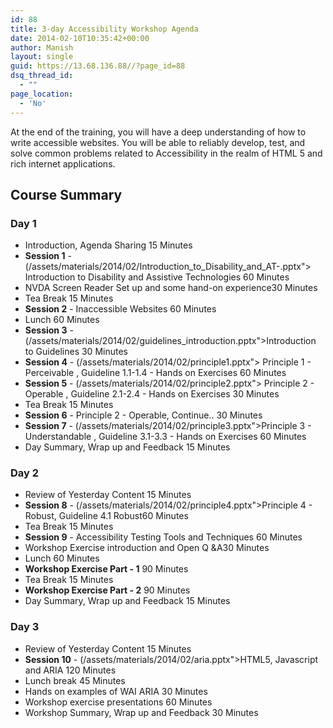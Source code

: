 ```yaml
---
id: 88
title: 3-day Accessibility Workshop Agenda
date: 2014-02-10T10:35:42+00:00
author: Manish
layout: single
guid: https://13.68.136.88//?page_id=88
dsq_thread_id:
  - ""
page_location:
  - 'No'
---
```

<div class="span9" id="main_content">
At the end of the training, you will have a deep understanding of how to write accessible websites. You will be able to reliably develop, test, and solve common problems related to Accessibility in the realm of HTML 5 and rich internet applications.
<h2>Course Summary</h2>
<h3>Day 1</h3>
<ul>
    <li>Introduction, Agenda Sharing <span class="label label-info">15 Minutes</span></li>
    <li><strong>Session 1</strong> - (/assets/materials/2014/02/Introduction_to_Disability_and_AT-.pptx"> Introduction to Disability and Assistive Technologies </a><span class="label label-info">60 Minutes</span></li>
    <li>NVDA Screen Reader Set up and some hand-on experience<span class="label label-info">30 Minutes</span></li>
    <li>Tea Break <span class="label label-info">15 Minutes</span></li>
    <li><strong>Session 2</strong> - Inaccessible Websites <span class="label label-info">60 Minutes</span></li>
    <li>Lunch <span class="label label-info">60 Minutes</span></li>
    <li><strong>Session 3</strong> - (/assets/materials/2014/02/guidelines_introduction.pptx">Introduction to Guidelines </a><span class="label label-info">30 Minutes</span></li>
    <li><strong>Session 4</strong> - (/assets/materials/2014/02/principle1.pptx"> Principle 1 - Perceivable </a>, Guideline 1.1-1.4 - Hands on Exercises <span class="label label-info">60 Minutes</span></li>
    <li><strong>Session 5</strong> - (/assets/materials/2014/02/principle2.pptx"> Principle 2 - Operable </a>, Guideline 2.1-2.4 - Hands on Exercises <span class="label label-info">30 Minutes</span></li>
    <li>Tea Break <span class="label label-info">15 Minutes</span></li>
    <li><strong>Session 6</strong> - Principle 2 - Operable, Continue.. <span class="label label-info">30 Minutes</span></li>
    <li><strong>Session 7</strong> - (/assets/materials/2014/02/principle3.pptx">Principle 3 - Understandable </a>, Guideline 3.1-3.3 - Hands on Exercises <span class="label label-info">60 Minutes</span></li>
    <li>Day Summary, Wrap up and Feedback <span class="label label-info">15 Minutes</span></li>
</ul>
<h3>Day 2</h3>
<ul>
    <li>Review of Yesterday Content <span class="label label-info">15 Minutes</span></li>
    <li><strong>Session 8</strong> - (/assets/materials/2014/02/principle4.pptx">Principle 4 - Robust</a>, Guideline 4.1  Robust<span class="label label-info">60 Minutes</span></li>
    <li>Tea Break <span class="label label-info">15 Minutes</span></li>
    <li><strong>Session 9</strong> - Accessibility Testing Tools and Techniques <span class="label label-info">60 Minutes</span></li>
    <li>Workshop Exercise introduction and Open Q &amp;A<span class="label label-info">30 Minutes</span></li>
    <li>Lunch <span class="label label-info">60 Minutes</span></li>
    <li><strong>Workshop Exercise Part - 1</strong> <span class="label label-info">90 Minutes</span></li>
    <li>Tea Break <span class="label label-info">15 Minutes</span></li>
    <li><strong>Workshop Exercise Part - 2</strong> <span class="label label-info">90 Minutes</span></li>
        <li>Day Summary, Wrap up and Feedback <span class="label label-info">15 Minutes</span></li>
    </ul>
    <h3>Day 3</h3>
    <ul>
    <li>Review of Yesterday Content <span class="label label-info">15 Minutes</span></li>
        <li><strong>Session 10</strong> - (/assets/materials/2014/02/aria.pptx">HTML5, Javascript and ARIA</a> <span class="label label-info">120 Minutes</span></li>
        <li>Lunch break <span class="label label-info">45 Minutes</span></li>
        <li>Hands on examples of WAI ARIA <span class="label label-info">30 Minutes</span></li>
        <li>Workshop exercise presentations <span class="label label-info">60 Minutes</span></li>
    <li>Workshop Summary, Wrap up and Feedback <span class="label label-info">30 Minutes</span></li>
</ul>
</div>
